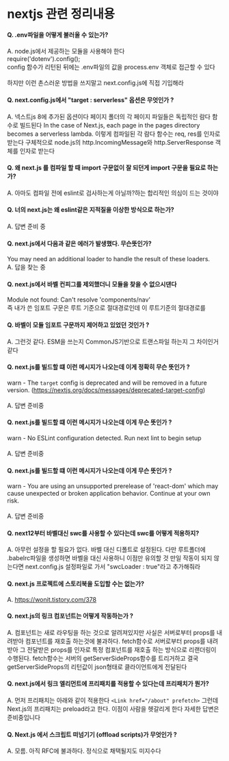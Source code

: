 # nextjs 관련 정리내용

#### Q. .env파일을 어떻게 불러올 수 있는가?

A. node.js에서 제공하는 모듈을 사용해야 한다\
require('dotenv').config();\
config 함수가 리턴된 뒤에는 .env파일의 값을 process.env 객체로 접근할 수 있다\
\
하지만 이런 촌스러운 방법을 쓰지말고 next.config.js에 직접 기입해라

#### Q. next.config.js에서 "target : serverless" 옵션은 무엇인가 ?

A. 넥스트js 8에 추가된 옵션이다
페이지 폴더의 각 페이지 파일들은 독립적인 람다 함수로 빌드된다
In the case of Next.js, each page in the pages directory becomes a serverless lambda.
이렇게 컴파일된 각 람다 함수는 req, res를 인자로 받는다 구체적으로
node.js의 http.IncomingMessage와  http.ServerResponse 객체를 인자로 받는다

#### Q. 왜 next.js 를 컴파일 할 때 import 구문없이 잘 되던게 import 구문을 필요로 하는가?
A. 아마도 컴파일 전에 eslint로 검사하는게 아닐까?하는 합리적인 의심이 드는 것이야

#### Q. 너의 next.js는 왜 eslint같은 지적질을 이상한 방식으로 하는가?
A. 답변 준비 중

#### Q. next.js에서 다음과 같은 에러가 발생했다. 무슨뜻인가?
You may need an additional loader to handle the result of these loaders.\
A. 답을 찾는 중

#### Q. next.js에서 바벨 컨피그를 제외했더니 모듈을 찾을 수 없으시댄다
Module not found: Can't resolve 'components/nav'\
즉 내가 쓴 임포트 구문은 루트 기준으로 절대경로인데 이 루트기준의 절대경로를 

#### Q. 바벨이 모듈 임포트 구문까지 제어하고 있었던 것인가 ?
A. 그런것 같다. ESM을 쓰는지 CommonJS기반으로 트랜스파일 하는지 그 차이인거 같다

#### Q. next.js를 빌드할 떄 이런 메시지가 나오는데 이게 정확히 무슨 뜻인가 ?
warn  - The `target` config is deprecated and will be removed in a future version. (https://nextjs.org/docs/messages/deprecated-target-config)\
\
A. 답변 준비중

#### Q. next.js를 빌드할 떄 이런 메시지가 나오는데 이게 무슨 뜻인가 ?
warn  - No ESLint configuration detected. Run next lint to begin setup\
\
A. 답변 준비중

#### Q. next.js를 빌드할 떄 이런 메시지가 나오는데 이게 무슨 뜻인가 ?
warn  - You are using an unsupported prerelease of 'react-dom' which may cause unexpected or broken application behavior. Continue at your own risk.\
\
A. 답변 준비중

#### Q. next12부터 바벨대신 swc를 사용할 수 있다는데 swc를 어떻게 적용하지?

A. 아무런 설정을 할 필요가 없다. 바벨 대신 디폴트로 설정된다.
다만 루트폴더에 .babelrc파일을 생성하면 바벨을 대신 사용하니 이점만 유의할 것
만일 작동이 되지 않는다면
next.config.js 설정파일로 가서 "swcLoader  : true"라고 추가해줘라

#### Q. next.js 프로젝트에 스토리북을 도입할 수는 없는가?
A. https://wonit.tistory.com/378

#### Q. next.js의 링크 컴포넌트는 어떻게 작동하는가 ?
A. <Link/>컴포넌트는 새로 라우팅을 하는 것으로 알려져있지만 사실은 서버로부터 props를 내려받아 컴포넌트를 재호출 하는것에 불과하다. fetch함수로 서버로부터 props를 내려받아 그 전달받은 props를 인자로 특정 컴포넌트를 재호출 하는 방식으로 리랜더링이 수행된다. fetch함수는 서버의 getServerSideProps함수를 트리거하고 결국 getServerSideProps의 리턴값이 json형태로 클라이언트에게 전달된다

#### Q. next.js에서 링크 엘리먼트에 프리패치를 적용할 수 있다는데 프리패치가 뭔가?
A. 먼저 프리패치는 아래와 같이 적용한다
`<Link href="/about" prefetch>`
그런데 Next.js의 프리패치는 preload라고 한다. 이점이 사람을 헷갈리게 한다
자세한 답변은 준비중입니다

#### Q. Next.js 에서 스크립트 떠넘기기 (offload scripts)가 무엇인가 ? 
A. 모름. 아직 RFC에 불과하다. 정식으로 채택될지도 미지수다 